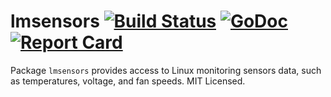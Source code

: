 lmsensors [![Build Status](https://travis-ci.org/mdlayher/lmsensors.svg?branch=master)](https://travis-ci.org/mdlayher/lmsensors) [![GoDoc](http://godoc.org/github.com/mdlayher/lmsensors?status.svg)](http://godoc.org/github.com/mdlayher/lmsensors) [![Report Card](https://goreportcard.com/badge/github.com/mdlayher/lmsensors)](https://goreportcard.com/report/github.com/mdlayher/lmsensors)
=========

Package `lmsensors` provides access to Linux monitoring sensors data, such
as temperatures, voltage, and fan speeds.  MIT Licensed.
